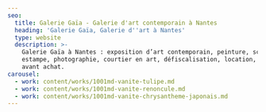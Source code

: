 ```yaml
---
seo:
  title: Galerie Gaïa - Galerie d'art contemporain à Nantes
  heading: 'Galerie Gaïa, Galerie d''art à Nantes'
  type: website
  description: >-
    Galerie Gaïa à Nantes : exposition d’art contemporain, peinture, sculpture,
    estampe, photographie, courtier en art, défiscalisation, location, prêt
    avant achat.
carousel:
  - work: content/works/1001md-vanite-tulipe.md
  - work: content/works/1001md-vanite-renoncule.md
  - work: content/works/1001md-vanite-chrysantheme-japonais.md
---
```


